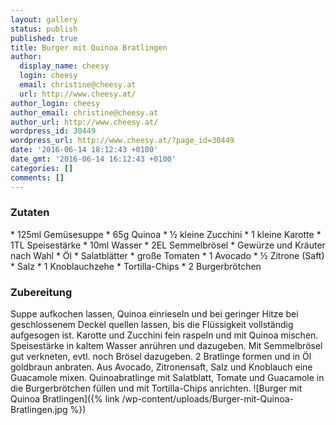 ```yaml
---
layout: gallery
status: publish
published: true
title: Burger mit Quinoa Bratlingen
author:
  display_name: cheesy
  login: cheesy
  email: christine@cheesy.at
  url: http://www.cheesy.at/
author_login: cheesy
author_email: christine@cheesy.at
author_url: http://www.cheesy.at/
wordpress_id: 30449
wordpress_url: http://www.cheesy.at/?page_id=30449
date: '2016-06-14 18:12:43 +0100'
date_gmt: '2016-06-14 16:12:43 +0100'
categories: []
comments: []
---
```

### Zutaten
\* 125ml Gemüsesuppe
\* 65g Quinoa
\* ½ kleine Zucchini
\* 1 kleine Karotte
\* 1TL Speisestärke
\* 10ml Wasser
\* 2EL Semmelbrösel
\* Gewürze und Kräuter nach Wahl
\* Öl
\* Salatblätter
\* große Tomaten
\* 1 Avocado
\* ½ Zitrone (Saft)
\* Salz
\* 1 Knoblauchzehe
\* Tortilla-Chips
\* 2 Burgerbrötchen
### Zubereitung
Suppe aufkochen lassen, Quinoa einrieseln und bei geringer Hitze bei geschlossenem Deckel quellen lassen, bis die Flüssigkeit vollständig aufgesogen ist. Karotte und Zucchini fein raspeln und mit Quinoa mischen. Speisestärke in kaltem Wasser anrühren und dazugeben. Mit Semmelbrösel gut verkneten, evtl. noch Brösel dazugeben. 2 Bratlinge formen und in Öl goldbraun anbraten. Aus Avocado, Zitronensaft, Salz und Knoblauch eine Guacamole mixen. Quinoabratlinge mit Salatblatt, Tomate und Guacamole in die Burgerbrötchen füllen und mit Tortilla-Chips anrichten.
![Burger mit Quinoa Bratlingen]({% link /wp-content/uploads/Burger-mit-Quinoa-Bratlingen.jpg %})
